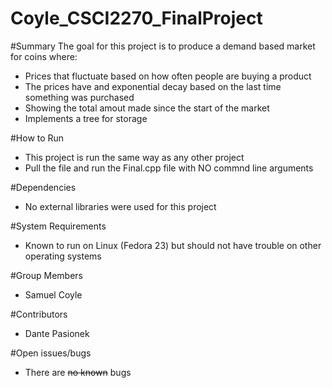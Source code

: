 # Coyle_CSCI2270_FinalProject

#Summary
  The goal for this project is to produce a demand based market for coins where:
   + Prices that fluctuate based on how often people are buying a product
   + The prices have and exponential decay based on the last time something was purchased
   + Showing the total amout made since the start of the market  
   + Implements a tree for storage

#How to Run
 + This project is run the same way as any other project  
 + Pull the file and run the Final.cpp file with NO commnd line arguments

#Dependencies
  + No external libraries were used for this project

#System Requirements
  + Known to run on Linux (Fedora 23) but should not have trouble on other operating systems

#Group Members
  + Samuel Coyle

#Contributors
  + Dante Pasionek

#Open issues/bugs
  + There are ~~no known~~ bugs
  
